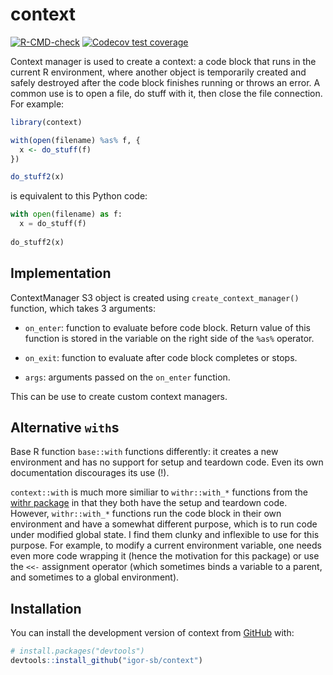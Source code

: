 # context

<!-- badges: start -->

[![R-CMD-check](https://github.com/igor-sb/context/actions/workflows/R-CMD-check.yaml/badge.svg)](https://github.com/igor-sb/context/actions/workflows/R-CMD-check.yaml)
[![Codecov test
coverage](https://codecov.io/gh/igor-sb/context/branch/main/graph/badge.svg)](https://app.codecov.io/gh/igor-sb/context?branch=main)

<!-- badges: end -->

Context manager is used to create a context: a code block that runs in the
current R environment, where another object is temporarily created and safely
destroyed after the code block finishes running or throws an error. A common use
is to open a file, do stuff with it, then close the file connection. For
example:

``` r
library(context)

with(open(filename) %as% f, {
  x <- do_stuff(f)
})

do_stuff2(x)
```

is equivalent to this Python code:

``` py
with open(filename) as f:
  x = do_stuff(f)
  
do_stuff2(x)
```

## Implementation

ContextManager S3 object is created using `create_context_manager()` function,
which takes 3 arguments:

-   `on_enter`: function to evaluate before code block. Return value of this
    function is stored in the variable on the right side of the `%as%` operator.

-   `on_exit`: function to evaluate after code block completes or stops.

-   `args`: arguments passed on the `on_enter` function.

This can be use to create custom context managers.

## Alternative `with`s

Base R function `base::with` functions differently: it creates a new environment
and has no support for setup and teardown code. Even its own documentation
discourages its use (!).

`context::with` is much more similiar to `withr::with_*` functions from the
[withr package](https://withr.r-lib.org/) in that they both have the setup and
teardown code. However, `withr::with_*` functions run the code block in their
own environment and have a somewhat different purpose, which is to run code
under modified global state. I find them clunky and inflexible to use for this
purpose. For example, to modify a current environment variable, one needs even
more code wrapping it (hence the motivation for this package) or use the `<<-`
assignment operator (which sometimes binds a variable to a parent, and sometimes
to a global environment).

## Installation

You can install the development version of context from
[GitHub](https://github.com/) with:

``` r
# install.packages("devtools")
devtools::install_github("igor-sb/context")
```
